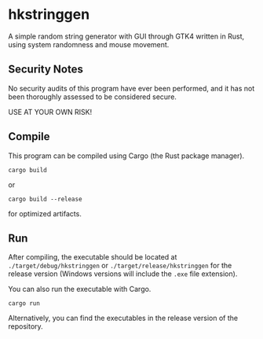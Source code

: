 # hkstringgen
A simple random string generator with GUI through GTK4 written in Rust, using system randomness and mouse movement.

## Security Notes
No security audits of this program have ever been performed, and it has not been thoroughly assessed to be considered secure.

USE AT YOUR OWN RISK!

## Compile
This program can be compiled using Cargo (the Rust package manager).
```
cargo build
```
or
```
cargo build --release
```
for optimized artifacts.

## Run
After compiling, the executable should be located at `./target/debug/hkstringgen` or `./target/release/hkstringgen` for the release version (Windows versions will include the `.exe` file extension).

You can also run the executable with Cargo.
```
cargo run
```
Alternatively, you can find the executables in the release version of the repository.